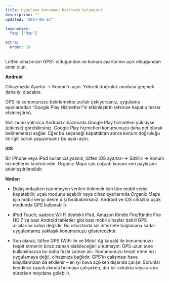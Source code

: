 ```yaml
---
title: Uygulama konumumu haritada bulamıyor
description: ""
updated: "2024-06-12"

taxonomies:
  faq: ["Map"]

extra:
  order: 10
---
```


Lütfen cihazınızın GPS'i olduğundan ve konum ayarlarının açık olduğundan emin olun.

**Android**

Cihazınızda Ayarlar → Konum'u açın. Yüksek doğruluk moduna geçmek daha iyi olacaktır.

GPS ile konumunuzu belirlemekte zorluk çekiyorsanız, uygulama ayarlarından “Google Play Hizmetleri”ni etkinleştirin (etkinse kapatıp tekrar etkinleştirin).

Not: bunu yalnızca Android cihazınızda Google Play hizmetleri yüklüyse (etkinse) görebilirsiniz. Google Play hizmetleri konumunuzu daha net olarak belirlemenizi sağlar. Eğer bu seçeneği kapattıktan sonra konum doğruluğu ile ilgili sorun yaşıyorsanız bu ayarı açın.

**iOS**

Bir iPhone veya iPad kullanıcısıysanız, lütfen iOS ayarları → Gizlilik → Konum hizmetlerini kontrol edin. Organic Maps için coğrafi konum veri paylaşımı etkinleştirilmelidir.

**Notlar:**

* Dolaşımdayken istenmeyen verileri önlemek için tüm mobil veriyi kapatabilir, uçak modunu açabilir veya cihaz ayarlarında Organic Maps için mobil veriyi devre dışı bırakabilirsiniz. Android ve iOS cihazlar uçak modunda GPS kullanabilir.

* iPod Touch, sadece Wi-Fi destekli iPad, Amazon Kindle Fire/Kindle Fire HD 7 ve bazı Android tabletler gibi bazı mobil cihazlar dahili GPS alıcılarına sahip değildir. Bu cihazlarda siz internete bağlanana kadar uygulamamız yaklaşık konumunuzu gösterecektir.

* Son olarak, lütfen GPS (WiFi ile ve Mobil Ağ kapalı) ile konumunuzu tespit etmenin biraz zaman alabileceğini unutmayın. GPS uzun süre kullanılmazsa bu daha fazla zaman alır. Konumunuzu tespit etme hızı uygulamaya değil, cihazınıza bağlıdır. GPS'in çalışması hava koşullarından da etkilenir – en iyi hava açıkken dışarıda çalışır. Sorunlar kendinizi kapalı alanda bulmaya çalışırken, dar bir sokakta veya araba sürerken meydana gelebilir.
